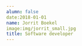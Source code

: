 ```yaml
---
alumn: false
date:2018-01-01
name: Jorrit Boekel
image:img/jorrit_small.jpg
title: Software developer
---
```


